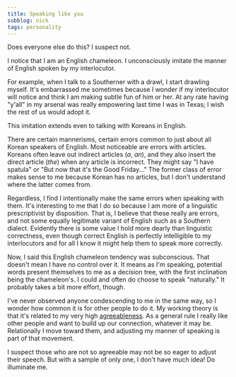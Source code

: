 ```yaml
---
title: Speaking like you
subblog: nick
tags: personality
---
```


Does everyone else do this? I suspect not.

I notice that I am an English chameleon. I unconsciously imitate the manner of English spoken by my interlocutor.

For example, when I talk to a Southerner with a drawl, I start drawling myself. It's embarrassed me sometimes because I wonder if my interlocutor will notice and think I am making subtle fun of him or her. At any rate having "y'all" in my arsenal was really empowering last time I was in Texas; I wish the rest of us would adopt it.

This imitation extends even to talking with Koreans in English. 

<!-- MORE -->

There are certain mannerisms, certain errors common to just about all Korean speakers of English. Most noticeable are errors with articles. Koreans often leave out indirect articles (*a*, *an*), and they also insert the direct article (*the*) when any article is incorrect. They might say "I have spatula" or "But now that it's the Good Friday..." The former class of error makes sense to me because Korean has no articles, but I don't understand where the latter comes from.

Regardless, I find I intentionally make the same errors when speaking with them. It's interesting to me that I do so because I am more of a linguistic prescriptivist by disposition. That is, I believe that these really are errors, and not some equally legitimate variant of English such as a Southern dialect. Evidently there is some value I hold more dearly than linguistic correctness, even though correct English is perfectly intelligible to my interlocutors and for all I know it might help them to speak more correctly.

Now, I said this English chameleon tendency was subconscious. That doesn't mean I have no control over it. It means as I'm speaking, potential words present themselves to me as a decision tree, with the first inclination being the chameleon's. I could and often do choose to speak "naturally." It probably takes a bit more effort, though.

I've never observed anyone condescending to me in the same way, so I wonder how common it is for other people to do it. My working theory is that it's related to my very high [agreeableness](https://en.wikipedia.org/wiki/Agreeableness). As a general rule I really like other people and want to build up our connection, whatever it may be. Relationally I move toward them, and adjusting my manner of speaking is part of that movement.

I suspect those who are not so agreeable may not be so eager to adjust their speech. But with a sample of only one, I don't have much idea! Do illuminate me.
